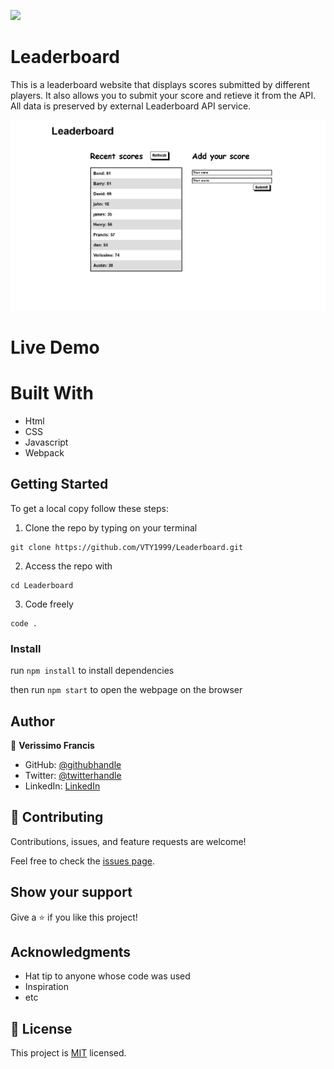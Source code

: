 ![](https://img.shields.io/badge/Microverse-blueviolet)

# Leaderboard
This is a leaderboard website that displays scores submitted by different players. It also allows you to submit your score and retieve it from the API. All data is preserved by external Leaderboard API service.

![screenshot](https://github.com/VTY1999/Leaderboard/blob/dev/Image/Screenshot%20(80).png)


# Live Demo


# Built With

- Html
- CSS
- Javascript
- Webpack

## Getting Started

To get a local copy follow these steps:

1. Clone the repo by typing on your terminal

```
git clone https://github.com/VTY1999/Leaderboard.git
```

2. Access the repo with

```
cd Leaderboard
```

3. Code freely

```
code .
```
### Install

run `npm install` to install dependencies

then run `npm start` to open the webpage on the browser
## Author

👤 **Verissimo Francis**

- GitHub: [@githubhandle](https://github.com/VTY1999)
- Twitter: [@twitterhandle](https://twitter.com/verissimoty?s=09)
- LinkedIn: [LinkedIn](https://www.linkedin.com/in/francis-verissimo-b5b4521b1/)

## 🤝 Contributing

Contributions, issues, and feature requests are welcome!

Feel free to check the [issues page](../../issues/).

## Show your support

Give a ⭐️ if you like this project!

## Acknowledgments

- Hat tip to anyone whose code was used
- Inspiration
- etc

## 📝 License

This project is [MIT](./MIT.md) licensed.
